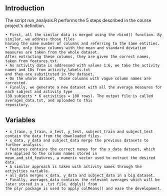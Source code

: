 ## Introduction
The script run_analysis.R performs the 5 steps described in the course project's definition.

	• First, all the similar data is merged using the rbind() function. By similar, we address those files 
	having the same number of columns and referring to the same entities.
	• Then, only those columns with the mean and standard deviation measures are taken from the whole dataset. 
	After extracting these columns, they are given the correct names, taken from features.txt.
	• As activity data is addressed with values 1:6, we take the activity names and IDs from activity_labels.txt 
	and they are substituted in the dataset.
	• On the whole dataset, those columns with vague column names are corrected.
	• Finally, we generate a new dataset with all the average measures for each subject and activity type 
	(30 subjects * 6 activities = 180 rows). The output file is called averages_data.txt, and uploaded to this 
	repository.

## Variables
	• x_train, y_train, x_test, y_test, subject_train and subject_test contain the data from the downloaded files.
	• x_data, y_data and subject_data merge the previous datasets to further analysis.
	• features contains the correct names for the x_data dataset, which are applied to the column names stored in
	mean_and_std_features, a numeric vector used to extract the desired data.
	• A similar approach is taken with activity names through the activities variable.
	• all_data merges x_data, y_data and subject_data in a big dataset.
	• Finally, averages_data contains the relevant averages which will be later stored in a .txt file. ddply() from 
	the plyr package is used to apply colMeans() and ease the development.
